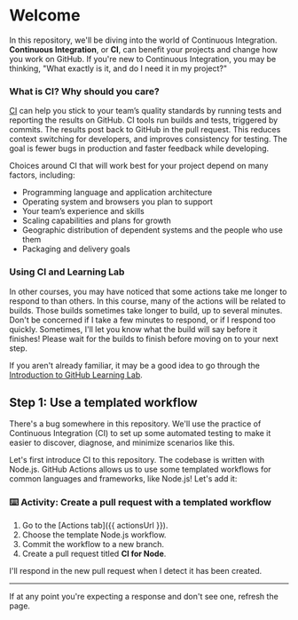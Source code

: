 # Welcome

In this repository, we'll be diving into the world of Continuous Integration. **Continuous Integration**, or **CI**, can benefit your projects and change how you work on GitHub. If you're new to Continuous Integration, you may be thinking, "What exactly is it, and do I need it in my project?"

### What is CI? Why should you care?

[CI](https://en.wikipedia.org/wiki/Continuous_integration) can help you stick to your team’s quality standards by running tests and reporting the results on GitHub. CI tools run builds and tests, triggered by commits. The results post back to GitHub in the pull request. This reduces context switching for developers, and improves consistency for testing. The goal is fewer bugs in production and faster feedback while developing.

Choices around CI that will work best for your project depend on many factors, including:

- Programming language and application architecture
- Operating system and browsers you plan to support
- Your team’s experience and skills
- Scaling capabilities and plans for growth
- Geographic distribution of dependent systems and the people who use them
- Packaging and delivery goals

### Using CI and Learning Lab

In other courses, you may have noticed that some actions take me longer to respond to than others. In this course, many of the actions will be related to builds. Those builds sometimes take longer to build, up to several minutes. Don't be concerned if I take a few minutes to respond, or if I respond too quickly. Sometimes, I'll let you know what the build will say before it finishes! Please wait for the builds to finish before moving on to your next step.

If you aren't already familiar, it may be a good idea to go through the [Introduction to GitHub Learning Lab](https://lab.github.com/githubtraining/introduction-to-github).

## Step 1: Use a templated workflow

There's a bug somewhere in this repository. We'll use the practice of Continuous Integration (CI) to set up some automated testing to make it easier to discover, diagnose, and minimize scenarios like this.

Let's first introduce CI to this repository. The codebase is written with Node.js. GitHub Actions allows us to use some templated workflows for common languages and frameworks, like Node.js! Let's add it:

### :keyboard: Activity: Create a pull request with a templated workflow

1. Go to the [Actions tab]({{ actionsUrl }}).
2. Choose the template Node.js workflow.
3. Commit the workflow to a new branch.
4. Create a pull request titled **CI for Node**.

I'll respond in the new pull request when I detect it has been created.

---

If at any point you're expecting a response and don't see one, refresh the page.
